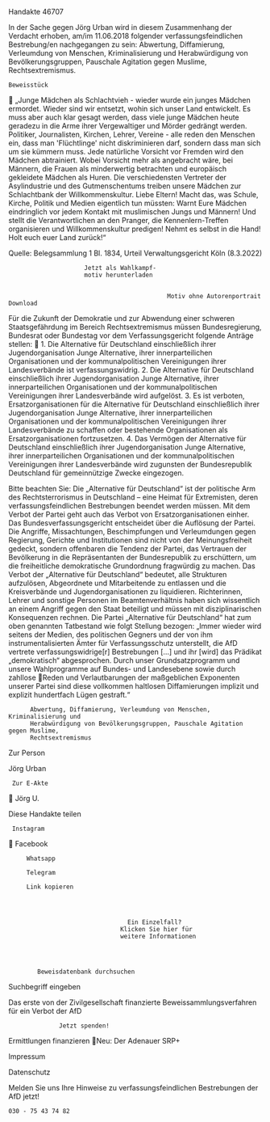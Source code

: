 Handakte 46707

In der Sache gegen Jörg Urban wird in diesem Zusammenhang der Verdacht
erhoben, am/im 11.06.2018 folgender verfassungsfeindlichen Bestrebung/en
nachgegangen zu sein: Abwertung, Diffamierung, Verleumdung von Menschen,
Kriminalisierung und Herabwürdigung von Bevölkerungsgruppen, Pauschale
Agitation gegen Muslime, Rechtsextremismus.




    Beweisstück
             „Junge Mädchen als Schlachtvieh - wieder wurde ein junges Mädchen
             ermordet. Wieder sind wir entsetzt, wohin sich unser Land entwickelt. Es
             muss aber auch klar gesagt werden, dass viele junge Mädchen heute
             geradezu in die Arme ihrer Vergewaltiger und Mörder gedrängt werden.
             Politiker, Journalisten, Kirchen, Lehrer, Vereine - alle reden den
             Menschen ein, dass man 'Flüchtlinge' nicht diskriminieren darf, sondern
             dass man sich um sie kümmern muss. Jede natürliche Vorsicht vor
             Fremden wird den Mädchen abtrainiert. Wobei Vorsicht mehr als
             angebracht wäre, bei Männern, die Frauen als minderwertig betrachten
             und europäisch gekleidete Mädchen als Huren. Die verschiedensten
             Vertreter der Asylindustrie und des Gutmenschentums treiben unsere
             Mädchen zur Schlachtbank der Willkommenskultur. Liebe Eltern! Macht
             das, was Schule, Kirche, Politik und Medien eigentlich tun müssten:
             Warnt Eure Mädchen eindringlich vor jedem Kontakt mit muslimischen
             Jungs und Männern! Und stellt die Verantwortlichen an den Pranger, die
             Kennenlern-Treffen organisieren und Willkommenskultur predigen!
             Nehmt es selbst in die Hand! Holt euch euer Land zurück!“



Quelle:
Belegsammlung 1 Bl. 1834, Urteil Verwaltungsgericht Köln (8.3.2022)




                         Jetzt als Wahlkampf-
                         motiv herunterladen


                                                Motiv ohne Autorenportrait   Download




Für die Zukunft der Demokratie und zur Abwendung einer schweren
Staatsgefährdung im Bereich Rechtsextremismus müssen Bundesregierung,
Bundesrat oder Bundestag vor dem Verfassungsgericht folgende Anträge stellen:
   1. Die Alternative für Deutschland einschließlich ihrer Jugendorganisation
      Junge Alternative, ihrer innerparteilichen Organisationen und der
      kommunalpolitischen Vereinigungen ihrer Landesverbände ist
      verfassungswidrig.
   2. Die Alternative für Deutschland einschließlich ihrer Jugendorganisation
      Junge Alternative, ihrer innerparteilichen Organisationen und der
      kommunalpolitischen Vereinigungen ihrer Landesverbände wird aufgelöst.
   3. Es ist verboten, Ersatzorganisationen für die Alternative für Deutschland
      einschließlich ihrer Jugendorganisation Junge Alternative, ihrer
      innerparteilichen Organisationen und der kommunalpolitischen
      Vereinigungen ihrer Landesverbände zu schaffen oder bestehende
      Organisationen als Ersatzorganisationen fortzusetzen.
   4. Das Vermögen der Alternative für Deutschland einschließlich ihrer
      Jugendorganisation Junge Alternative, ihrer innerparteilichen Organisationen
      und der kommunalpolitischen Vereinigungen ihrer Landesverbände wird
      zugunsten der Bundesrepublik Deutschland für gemeinnützige Zwecke
      eingezogen.



Bitte beachten Sie: Die „Alternative für Deutschland“ ist der politische Arm des Rechtsterrorismus in
Deutschland – eine Heimat für Extremisten, deren verfassungsfeindlichen Bestrebungen beendet
werden müssen. Mit dem Verbot der Partei geht auch das Verbot von Ersatzorganisationen einher. Das
Bundesverfassungsgericht entscheidet über die Auflösung der Partei. Die Angriffe, Missachtungen,
Beschimpfungen und Verleumdungen gegen Regierung, Gerichte und Institutionen sind nicht von der
Meinungsfreiheit gedeckt, sondern offenbaren die Tendenz der Partei, das Vertrauen der Bevölkerung
in die Repräsentanten der Bundesrepublik zu erschüttern, um die freiheitliche demokratische
Grundordnung fragwürdig zu machen. Das Verbot der „Alternative für Deutschland“ bedeutet, alle
Strukturen aufzulösen, Abgeordnete und Mitarbeitende zu entlassen und die Kreisverbände und
Jugendorganisationen zu liquidieren. Richterinnen, Lehrer und sonstige Personen im
Beamtenverhältnis haben sich wissentlich an einem Angriff gegen den Staat beteiligt und müssen mit
disziplinarischen Konsequenzen rechnen.
Die Partei „Alternative für Deutschland“ hat zum oben genannten Tatbestand wie folgt Stellung
bezogen: „Immer wieder wird seitens der Medien, des politischen Gegners und der von ihm
instrumentalisierten Ämter für Verfassungsschutz unterstellt, die AfD vertrete verfassungswidrige[r]
Bestrebungen […] und ihr [wird] das Prädikat „demokratisch“ abgesprochen. Durch unser
Grundsatzprogramm und unsere Wahlprogramme auf Bundes- und Landesebene sowie durch zahllose
Reden und Verlautbarungen der maßgeblichen Exponenten unserer Partei sind diese vollkommen
haltlosen Diffamierungen implizit und explizit hundertfach Lügen gestraft.“




          Abwertung, Diffamierung, Verleumdung von Menschen, Kriminalisierung und
          Herabwürdigung von Bevölkerungsgruppen, Pauschale Agitation gegen Muslime,
          Rechtsextremismus




   Zur Person


   Jörg Urban

     Zur E-Akte
                        Jörg U.

Diese Handakte teilen


     Instagram
         Facebook

         Whatsapp

         Telegram

         Link kopieren




                                     Ein Einzelfall?
                                   Klicken Sie hier für
                                   weitere Informationen




            Beweisdatenbank durchsuchen

  Suchbegriff eingeben

  Das erste von der Zivilgesellschaft finanzierte
   Beweissammlungsverfahren für ein Verbot
                     der AfD

                  Jetzt spenden!




Ermittlungen finanzieren
Neu: Der Adenauer SRP+

Impressum

Datenschutz




Melden Sie uns Ihre Hinweise zu verfassungsfeindlichen Bestrebungen der AfD
jetzt!

    030 - 75 43 74 82
